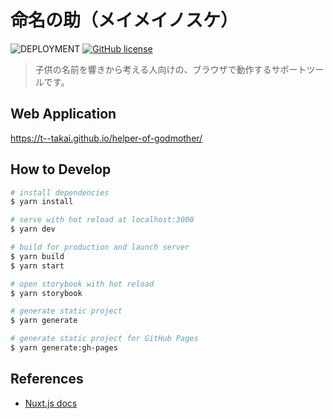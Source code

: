 # 命名の助（メイメイノスケ）

![DEPLOYMENT](https://github.com/t--takai/helper-of-godmother/workflows/DEPLOYMENT/badge.svg)
[![GitHub license](https://img.shields.io/badge/license-MIT-blue.svg?style=flat)](https://github.com/t--takai/helper-of-godmother/blob/master/LICENSE)

> 子供の名前を響きから考える人向けの、ブラウザで動作するサポートツールです。

## Web Application

<https://t--takai.github.io/helper-of-godmother/>

## How to Develop

``` bash
# install dependencies
$ yarn install

# serve with hot reload at localhost:3000
$ yarn dev

# build for production and launch server
$ yarn build
$ yarn start

# open storybook with hot reload
$ yarn storybook

# generate static project
$ yarn generate

# generate static project for GitHub Pages
$ yarn generate:gh-pages
```

## References

- [Nuxt.js docs](https://ja.nuxtjs.org/)
